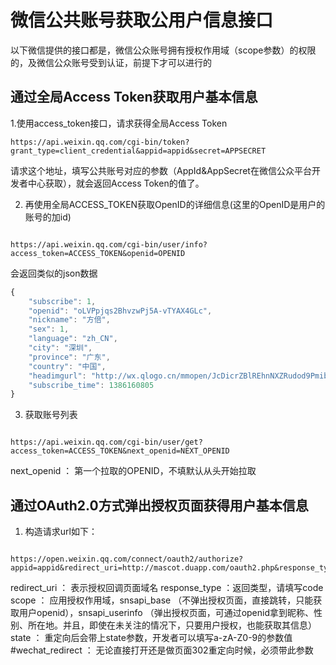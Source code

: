 微信公共账号获取公用户信息接口
=================

以下微信提供的接口都是，微信公众账号拥有授权作用域（scope参数）的权限的，及微信公众账号受到认证，前提下才可以进行的

通过全局Access Token获取用户基本信息
-----------------

1.使用access_token接口，请求获得全局Access Token
<pre><code>https://api.weixin.qq.com/cgi-bin/token?grant_type=client_credential&appid=appid&secret=APPSECRET</code></pre>
请求这个地址，填写公共账号对应的参数（AppId&AppSecret在微信公众平台开发者中心获取），就会返回Access Token的值了。


2. 再使用全局ACCESS_TOKEN获取OpenID的详细信息(这里的OpenID是用户的账号的加id)

<pre><code>
https://api.weixin.qq.com/cgi-bin/user/info?access_token=ACCESS_TOKEN&openid=OPENID
</code></pre>

会返回类似的json数据

```js
{
    "subscribe": 1,
    "openid": "oLVPpjqs2BhvzwPj5A-vTYAX4GLc",
    "nickname": "方倍",
    "sex": 1,
    "language": "zh_CN",
    "city": "深圳",
    "province": "广东",
    "country": "中国",
    "headimgurl": "http://wx.qlogo.cn/mmopen/JcDicrZBlREhnNXZRudod9PmibRkIs5K2f1tUQ7lFjC63pYHaXGxNDgMzjGDEuvzYZbFOqtUXaxSdoZG6iane5ko9H30krIbzGv/0",
    "subscribe_time": 1386160805
}
```


3. 获取账号列表
<pre><code>
https://api.weixin.qq.com/cgi-bin/user/get?access_token=ACCESS_TOKEN&next_openid=NEXT_OPENID
</code></pre>
next_openid	 ：	 第一个拉取的OPENID，不填默认从头开始拉取


通过OAuth2.0方式弹出授权页面获得用户基本信息
-----------------

 1. 构造请求url如下：
<pre><code>
https://open.weixin.qq.com/connect/oauth2/authorize?appid=appid&redirect_uri=http://mascot.duapp.com/oauth2.php&response_type=code&scope=snsapi_userinfo&state=1#wechat_redirect
</code></pre>

redirect_uri ： 表示授权回调页面域名
response_type ：返回类型，请填写code
scope ： 应用授权作用域，snsapi_base （不弹出授权页面，直接跳转，只能获取用户openid），snsapi_userinfo （弹出授权页面，可通过openid拿到昵称、性别、所在地。并且，即使在未关注的情况下，只要用户授权，也能获取其信息）
state	 ：	 重定向后会带上state参数，开发者可以填写a-zA-Z0-9的参数值
#wechat_redirect	 ：	 无论直接打开还是做页面302重定向时候，必须带此参数


